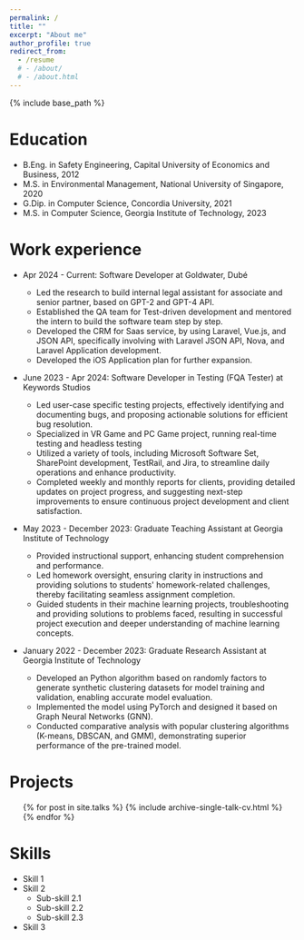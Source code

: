 ```yaml
---
permalink: /
title: ""
excerpt: "About me"
author_profile: true
redirect_from: 
  - /resume
  # - /about/
  # - /about.html
---
```


{% include base_path %}

Education
======
* B.Eng. in Safety Engineering, Capital University of Economics and Business, 2012
* M.S. in Environmental Management, National University of Singapore, 2020
* G.Dip. in Computer Science, Concordia University, 2021
* M.S. in Computer Science, Georgia Institute of Technology, 2023

Work experience
======
* Apr 2024 - Current: Software Developer at Goldwater, Dubé
  * Led the research to build internal legal assistant for associate and senior partner, based on GPT-2 and GPT-4 API.
  * Established the QA team for Test-driven development and mentored the intern to build the software team step by step.
  * Developed the CRM for Saas service, by using Laravel, Vue.js, and JSON API, specifically involving with Laravel JSON API, Nova, and Laravel Application development.
  * Developed the iOS Application plan for further expansion. 

* June 2023 - Apr 2024: Software Developer in Testing (FQA Tester) at Keywords Studios
  * Led user-case specific testing projects, effectively identifying and documenting bugs, and proposing actionable solutions for efficient bug resolution.
  * Specialized in VR Game and PC Game project, running real-time testing and headless testing 
  * Utilized a variety of tools, including Microsoft Software Set, SharePoint development, TestRail, and Jira, to streamline daily operations and enhance productivity.
  * Completed weekly and monthly reports for clients, providing detailed updates on project progress, and suggesting next-step improvements to ensure continuous project development and client satisfaction.

* May 2023 - December 2023: Graduate Teaching Assistant at Georgia Institute of Technology
  * Provided instructional support, enhancing student comprehension and performance.
  * Led homework oversight, ensuring clarity in instructions and providing solutions to students' homework-related challenges, thereby facilitating seamless assignment completion.
  * Guided students in their machine learning projects, troubleshooting and providing solutions to problems faced, resulting in successful project execution and deeper understanding of machine learning concepts.

* January 2022 - December 2023: Graduate Research Assistant  at Georgia Institute of Technology
  * Developed an Python algorithm based on randomly factors to generate synthetic clustering datasets for model training and validation, enabling accurate model evaluation.
  * Implemented the model using PyTorch and designed it based on Graph Neural Networks (GNN).
  * Conducted comparative analysis with popular clustering algorithms (K-means, DBSCAN, and GMM), demonstrating superior performance of the pre-trained model.

Projects
======
  <ul>{% for post in site.talks %}
    {% include archive-single-talk-cv.html %}
  {% endfor %}</ul>

Skills
======
* Skill 1
* Skill 2
  * Sub-skill 2.1
  * Sub-skill 2.2
  * Sub-skill 2.3
* Skill 3

<!-- Publications
======
  <ul>{% for post in site.publications %}
    {% include archive-single-cv.html %}
  {% endfor %}</ul>

  
Teaching
======
  <ul>{% for post in site.teaching %}
    {% include archive-single-cv.html %}
  {% endfor %}</ul>
  
Service and leadership
======
* Currently signed in to 43 different slack teams -->
